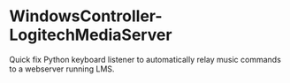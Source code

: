 # WindowsController-LogitechMediaServer

Quick fix Python keyboard listener to automatically relay music commands to a webserver running LMS.
